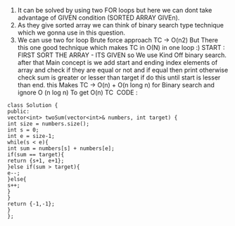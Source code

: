 1. It can be solved by using two FOR loops but here we can dont take advantage of GIVEN condition (SORTED ARRAY GIVEn).
2. As they give sorted array we can think of binary search type technique which we gonna use in this question.
3. We can use two for loop Brute force approach TC → O(n2)  But There this one good technique which makes TC in O(N) in one loop  :) START : FIRST SORT THE ARRAY - ITS GIVEN so We use Kind Off  binary search. after that Main concept is we add start and ending index elements of array and check if they are equal or not and if equal then print otherwise check sum is greater or lesser than target if do this until start is lesser than end. this Makes TC → O(n) + O(n long n) for Binary search and ignore O (n log n) To get O(n) TC
​
CODE :
```
class Solution {
public:
vector<int> twoSum(vector<int>& numbers, int target) {
int size = numbers.size();
int s = 0;
int e = size-1;
while(s < e){
int sum = numbers[s] + numbers[e];
if(sum == target){
return {s+1, e+1};
}else if(sum > target){
e--;
}else{
s++;
}
}
return {-1,-1};
}
};
```